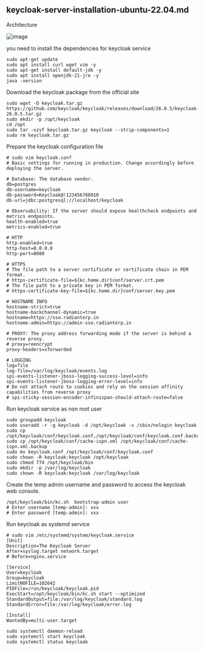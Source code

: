 keycloak-server-installation-ubuntu-22.04.md
---

Architecture 

![image](https://github.com/user-attachments/assets/0042d73c-ceec-4d75-a858-b0106112826d)

you need to install the dependencies for keycloak service

```console
sudo apt-get update
sudo apt install curl wget vim -y
sudo apt-get install default-jdk -y
sudo apt install openjdk-21-jre -y
java -version
```

Download the keycloak package from the official site

```console
sudo wget -O keycloak.tar.gz https://github.com/keycloak/keycloak/releases/download/26.0.5/keycloak-26.0.5.tar.gz
sudo mkdir -p /opt/keycloak
cd /opt
sudo tar -xzvf keycloak.tar.gz keycloak --strip-components=1
sudo rm keycloak.tar.gz
```

Prepare the keycloak configuration file

```console
# sudo vim keycloak.conf
# Basic settings for running in production. Change accordingly before deploying the server.

# Database: The database vendor.
db=postgres
db-username=keycloak
db-password=Keycloak@!123456788910
db-url=jdbc:postgresql://localhost/keycloak

# Observability: If the server should expose healthcheck endpoints and metrics endpoints.
health-enabled=true
metrics-enabled=true

# HTTP
http-enabled=true
http-host=0.0.0.0
http-port=8080

# HTTPS
# The file path to a server certificate or certificate chain in PEM format.
# https-certificate-file=${kc.home.dir}conf/server.crt.pem
# The file path to a private key in PEM format.
# https-certificate-key-file=${kc.home.dir}conf/server.key.pem

# HOSTNAME INFO
hostname-strict=true
hostname-backchannel-dynamic=true
hostname=https://sso.radianterp.in
hostname-admin=https://admin-sso.radianterp.in

# PROXY: The proxy address forwarding mode if the server is behind a reverse proxy.
# proxy=reencrypt
proxy-headers=xforwarded

# LOGGING
log=file
log-file=/var/log/keycloak/events.log
spi-events-listener-jboss-logging-success-level=info
spi-events-listener-jboss-logging-error-level=info
# Do not attach route to cookies and rely on the session affinity capabilities from reverse proxy
# spi-sticky-session-encoder-infinispan-should-attach-route=false
```

Run keycloak service as non root user

```console
sudo groupadd keycloak
sudo useradd -r -g keycloak -d /opt/keycloak -s /sbin/nologin keycloak
sudo cp /opt/keycloak/conf/keycloak.conf,/opt/keycloak/conf/keycloak.conf.backup
sudo cp /opt/keycloak/conf/cache-ispn.xml /opt/keycloak/conf/cache-ispn.xml.backup
sudo mv keycloak.conf /opt/keycloak/conf/keycloak.conf
sudo chown -R keycloak:keycloak /opt/keycloak
sudo chmod 774 /opt/keycloak/bin
sudo mkdir -p /var/log/keycloak
sudo chown -R keycloak:keycloak /var/log/keycloak
```

Create the temp admin username and password to access the keycloak web console.

```console
/opt/keycloak/bin/kc.sh  bootstrap-admin user
# Enter username [temp-admin]: xxx
# Enter password [temp-admin]: xxx
```

Run keycloak as systemd service

```console
# sudo vim /etc/systemd/system/keycloak.service
[Unit]
Description=The Keycloak Server
After=syslog.target network.target
# Before=nginx.service

[Service]
User=keycloak
Group=keycloak
LimitNOFILE=102642
PIDFile=/run/keycloak/keycloak.pid
ExecStart=/opt/keycloak/bin/kc.sh start --optimized
StandardOutput=file:/var/log/keycloak/standard.log
StandardError=file:/var/log/keycloak/error.log

[Install]
WantedBy=multi-user.target
```

```console
sudo systemctl daemon-reload
sudo systemctl start keycloak
sudo systemctl status keycloak
```

